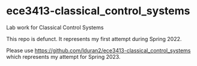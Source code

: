 # ece3413-classical_control_systems
Lab work for Classical Control Systems

This repo is defunct. It represents my first attempt during Spring 2022.

Please use https://github.com/lduran2/ece3413-classical_control_systems which represents my attempt for Spring 2023.
